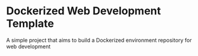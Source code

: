 # Dockerized Web Development Template
A simple project that aims to build a Dockerized environment repository for web development
